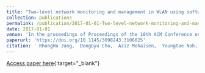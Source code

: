 ```yaml
---
title: "Two-level network monitoring and management in WLAN using software-defined networking: poster"
collection: publications
permalink: /publication/2017-01-01-Two-level-network-monitoring-and-management-in-WLAN-using-software-defined-networking-poster
date: 2017-01-01
venue: 'In the proceedings of Proceedings of the 10th ACM Conference on Security and Privacy in Wireless and Mobile Networks, WiSec 2017, Boston, MA, USA, July 18-20, 2017'
paperurl: 'https://doi.org/10.1145/3098243.3106025'
citation: ' RhongHo Jang,  DongGyu Cho,  Aziz Mohaisen,  Youngtae Noh,  DaeHun Nyang, &quot;Two-level network monitoring and management in WLAN using software-defined networking: poster.&quot; In the proceedings of Proceedings of the 10th ACM Conference on Security and Privacy in Wireless and Mobile Networks, WiSec 2017, Boston, MA, USA, July 18-20, 2017, 2017.'
---
```

[Access paper here](https://doi.org/10.1145/3098243.3106025){:target="_blank"}
